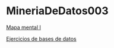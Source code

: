 # MineriaDeDatos003
[Mapa mental I](https://github.com/JenniferHerrera21/MineriaDeDatos003/blob/main/MapaMental_1_%7B1663288%7D.pdf)

[Ejercicios de bases de datos](https://github.com/AnakarenSegovia/Mineriadatos/blob/main/Ej1_BasesDatos_Equipo_5.pdf)
